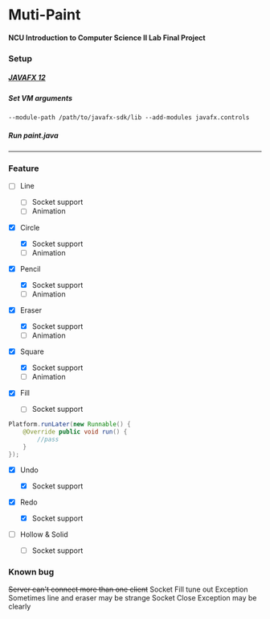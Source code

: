 # Muti-Paint
#### NCU Introduction to Computer Science Ⅱ Lab Final Project




### Setup
##### [JAVAFX 12](https://openjfx.io/)

##### Set  VM arguments
```
--module-path /path/to/javafx-sdk/lib --add-modules javafx.controls
```
##### Run paint.java



---



### Feature

- [ ] Line
	
	- [ ] Socket support
	- [ ] Animation
- [x] Circle
	
	- [x] Socket support
	- [ ] Animation
- [x] Pencil
	
	- [x] Socket support
	- [ ] Animation
- [x] Eraser
	
	- [x] Socket support
	- [ ] Animation
- [x] Square
	
	- [x] Socket support
	- [ ] Animation
- [x] Fill
	
	- [ ] Socket support
```Java
Platform.runLater(new Runnable() {
	@Override public void run() {
        //pass
    }
});
```
- [x] Undo
	
	- [x] Socket support
- [x] Redo
  
    - [x]  Socket support
- [ ]  Hollow & Solid
	
	- [ ]  Socket support

### Known bug

~~Server can't connect more than one client~~
Socket Fill tune out Exception
Sometimes line and eraser may be strange
Socket Close Exception may be clearly